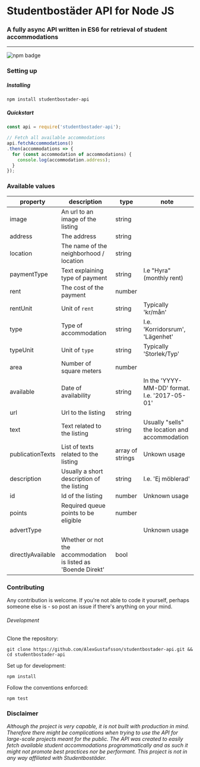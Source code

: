 # Studentbostäder API for Node JS
### A fully async API written in ES6 for retrieval of student accommodations
***
![npm badge](https://img.shields.io/npm/v/studentbostader-api.svg)

### Setting up

##### Installing

```
npm install studentbostader-api
```

##### Quickstart

```JavaScript
const api = require('studentbostader-api');

// Fetch all available accommodations
api.fetchAccommodations()
.then(accommodations => {
  for (const accommodation of accommodations) {
    console.log(accommodation.address);
  }
});
```

### Available values

| property | description | type | note |
| -------- | ----------- | ---- | ---- |
| image | An url to an image of the listing | string |  |
| address | The address | string |  |
| location | The name of the neighborhood / location | string |  |
| paymentType | Text explaining type of payment | string | I.e "Hyra" (monthly rent) |
| rent | The cost of the payment | number |  |
| rentUnit | Unit of `rent` | string | Typically 'kr/mån' |
| type | Type of accommodation | string | I.e. 'Korridorsrum', 'Lägenhet' |
| typeUnit | Unit of `type` | string | Typically 'Storlek/Typ' |
| area | Number of square meters | number |  |
| available | Date of availability | string | In the 'YYYY-MM-DD' format. I.e. '2017-05-01' |
| url | Url to the listing | string |  |
| text | Text related to the listing | string | Usually "sells" the location and accommodation |
| publicationTexts | List of texts related to the listing | array of strings | Unkown usage |
| description | Usually a short description of the listing | string | I.e. 'Ej möblerad' |
| id | Id of the listing | number | Unknown usage |
| points | Required queue points to be eligible | number |  |
| advertType |  |  | Unknown usage |
| directlyAvailable | Whether or not the accommodation is listed as 'Boende Direkt' | bool | |

### Contributing

Any contribution is welcome. If you're not able to code it yourself, perhaps someone else is - so post an issue if there's anything on your mind.

###### Development

Clone the repository:
```
git clone https://github.com/AlexGustafsson/studentbostader-api.git && cd studentbostader-api
```

Set up for development:
```
npm install
```

Follow the conventions enforced:
```
npm test
```

### Disclaimer

_Although the project is very capable, it is not built with production in mind. Therefore there might be complications when trying to use the API for large-scale projects meant for the public. The API was created to easily fetch available student accommodations programmatically and as such it might not promote best practices nor be performant. This project is not in any way affiliated with Studentbostäder._
